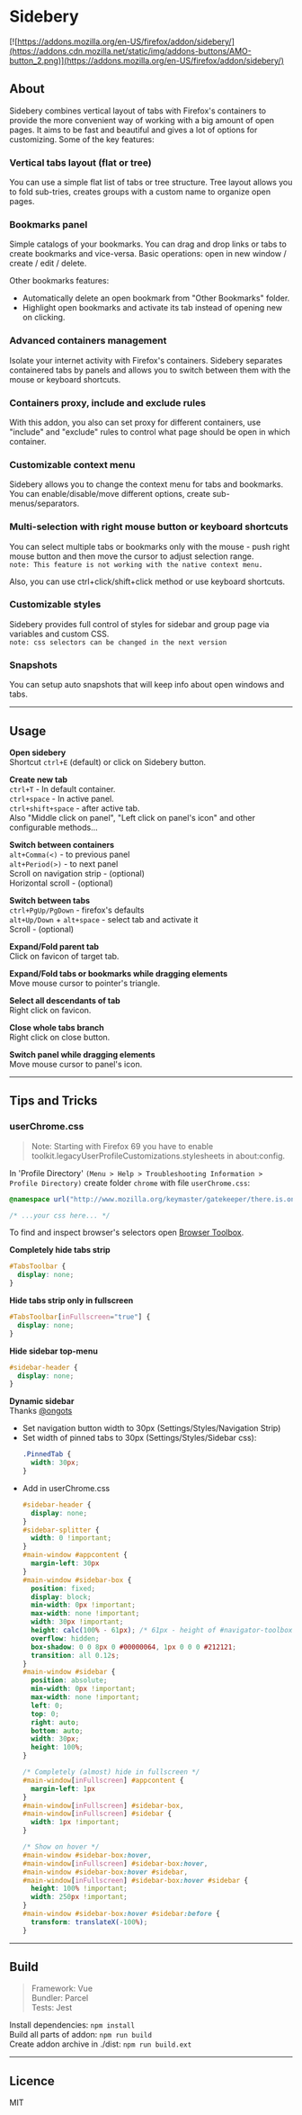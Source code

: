 # Sidebery

[![https://addons.mozilla.org/en-US/firefox/addon/sidebery/](https://addons.cdn.mozilla.net/static/img/addons-buttons/AMO-button_2.png)](https://addons.mozilla.org/en-US/firefox/addon/sidebery/)


## About

Sidebery combines vertical layout of tabs with Firefox's containers to provide the more convenient way of working with a big amount of open pages. It aims to be fast and beautiful and gives a lot of options for customizing. Some of the key features:

### Vertical tabs layout (flat or tree)

You can use a simple flat list of tabs or tree structure. Tree layout allows you to fold sub-tries, creates groups with a custom name to organize open pages.

### Bookmarks panel

Simple catalogs of your bookmarks. You can drag and drop links or tabs to create bookmarks and vice-versa. Basic operations: open in new window / create / edit / delete.

Other bookmarks features: 
- Automatically delete an open bookmark from "Other Bookmarks" folder.
- Highlight open bookmarks and activate its tab instead of opening new on clicking.

### Advanced containers management

Isolate your internet activity with Firefox's containers. Sidebery separates containered tabs by panels and allows you to switch between them with the mouse or keyboard shortcuts.

### Containers proxy, include and exclude rules

With this addon, you also can set proxy for different containers, use "include" and "exclude" rules to control what page should be open in which container.

### Customizable context menu

Sidebery allows you to change the context menu for tabs and bookmarks. You can enable/disable/move different options, create sub-menus/separators.

### Multi-selection with right mouse button or keyboard shortcuts

You can select multiple tabs or bookmarks only with the mouse - push right mouse button and then move the cursor to adjust selection range.  
`note: This feature is not working with the native context menu.`

Also, you can use ctrl+click/shift+click method or use keyboard shortcuts.

### Customizable styles

Sidebery provides full control of styles for sidebar and group page via variables and custom CSS.  
`note: css selectors can be changed in the next version`

### Snapshots

You can setup auto snapshots that will keep info about open windows and tabs.


---

## Usage

__Open sidebery__  
Shortcut `ctrl+E` (default) or click on Sidebery button.

__Create new tab__  
`ctrl+T` - In default container.  
`ctrl+space` - In active panel.  
`ctrl+shift+space` - after active tab.  
Also "Middle click on panel", "Left click on panel's icon" and other configurable methods...  

__Switch between containers__  
`alt+Comma(<)` - to previous panel  
`alt+Period(>)` - to next panel  
Scroll on navigation strip - (optional)  
Horizontal scroll - (optional)  

__Switch between tabs__  
`ctrl+PgUp/PgDown` - firefox's defaults  
`alt+Up/Down` + `alt+space` - select tab and activate it  
Scroll - (optional)  

__Expand/Fold parent tab__  
Click on favicon of target tab.  

__Expand/Fold tabs or bookmarks while dragging elements__  
Move mouse cursor to pointer's triangle.  

__Select all descendants of tab__  
Right click on favicon.  

__Close whole tabs branch__  
Right click on close button.  

__Switch panel while dragging elements__  
Move mouse cursor to panel's icon.  

---

## Tips and Tricks

### userChrome.css

> Note: Starting with Firefox 69 you have to enable toolkit.legacyUserProfileCustomizations.stylesheets in about:config.

In 'Profile Directory' `(Menu > Help > Troubleshooting Information > Profile Directory)`
create folder `chrome` with file `userChrome.css`:

```css
@namespace url("http://www.mozilla.org/keymaster/gatekeeper/there.is.only.xul");

/* ...your css here... */
```

To find and inspect browser's selectors open [Browser Toolbox](https://developer.mozilla.org/en-US/docs/Tools/Browser_Toolbox).

__Completely hide tabs strip__  
```css
#TabsToolbar {
  display: none;
}
```

__Hide tabs strip only in fullscreen__  
```css
#TabsToolbar[inFullscreen="true"] {
  display: none;
}
```

__Hide sidebar top-menu__  
```css
#sidebar-header {
  display: none;
}
```

__Dynamic sidebar__  
Thanks [@ongots](https://github.com/ongots)  
- Set navigation button width to 30px (Settings/Styles/Navigation Strip)
- Set width of pinned tabs to 30px (Settings/Styles/Sidebar css):
  ```css
  .PinnedTab {
    width: 30px;
  }
  ```
- Add in userChrome.css
  ```css
  #sidebar-header {
    display: none;
  }
  #sidebar-splitter {
    width: 0 !important;
  }
  #main-window #appcontent {
    margin-left: 30px
  }
  #main-window #sidebar-box {
    position: fixed;
    display: block;
    min-width: 0px !important;
    max-width: none !important;
    width: 30px !important;
    height: calc(100% - 61px); /* 61px - height of #navigator-toolbox */
    overflow: hidden;
    box-shadow: 0 0 8px 0 #00000064, 1px 0 0 0 #212121;
    transition: all 0.12s;
  }
  #main-window #sidebar {
    position: absolute;
    min-width: 0px !important;
    max-width: none !important;
    left: 0;
    top: 0;
    right: auto;
    bottom: auto;
    width: 30px;
    height: 100%;
  }

  /* Completely (almost) hide in fullscreen */
  #main-window[inFullscreen] #appcontent {
    margin-left: 1px
  }
  #main-window[inFullscreen] #sidebar-box,
  #main-window[inFullscreen] #sidebar {
    width: 1px !important;
  }

  /* Show on hover */
  #main-window #sidebar-box:hover,
  #main-window[inFullscreen] #sidebar-box:hover,
  #main-window #sidebar-box:hover #sidebar,
  #main-window[inFullscreen] #sidebar-box:hover #sidebar {
    height: 100% !important;
    width: 250px !important;
  }
  #main-window #sidebar-box:hover #sidebar:before {
    transform: translateX(-100%);
  }
  ```

---

## Build

> Framework: Vue  
> Bundler: Parcel  
> Tests: Jest

Install dependencies: `npm install`  
Build all parts of addon: `npm run build`  
Create addon archive in ./dist: `npm run build.ext`

---

## Licence

MIT
